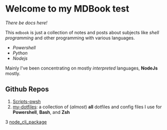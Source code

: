# Welcome to my MDBook test

_There be docs here!_

This `mdbook` is just a collection of notes and posts about subjects like _shell programming_ and other programming
with various languages.

- _Powershell_
- _Python_
- _Nodejs_

Mainly I've been concentrating on mostly _interpreted_ languages, **NodeJs** mostly.

## Github Repos

1. [Scripts-pwsh](https://github.com/awsomesawce/scripts-pwsh)
2. [my-dotfiles](https://github.com/awsomesawce/my-dotfiles): a collection of (_almost_) **all** dotfiles
  and config files I use for **Powershell**, **Bash**, and **Zsh**

3 [node_cli_package](https://github.com/awsomesawce/node_cli_package)
